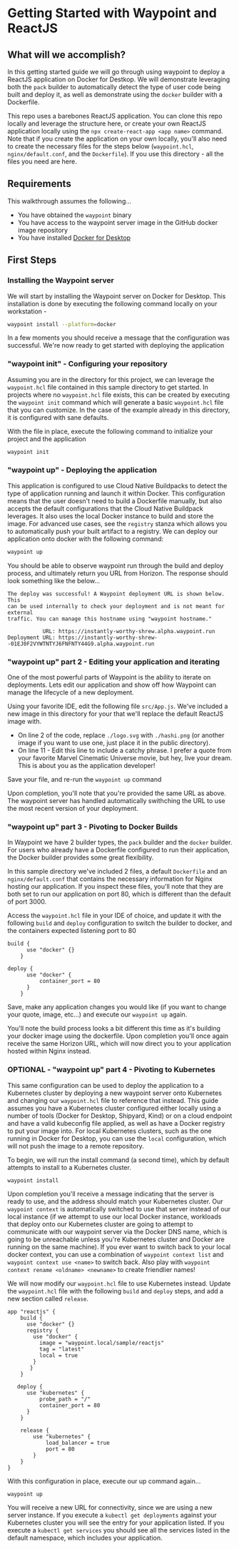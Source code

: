 # Getting Started with Waypoint and ReactJS

## What will we accomplish?

In this getting started guide we will go through using waypoint to deploy a ReactJS application on Docker for Destkop. We will demonstrate leveraging both the `pack` builder to automatically detect the type of user code being built and deploy it, as well as demonstrate using the `docker` builder with a Dockerfile.

This repo uses a barebones ReactJS application. You can clone this repo locally and leverage the structure here, or create your own ReactJS application locally using the `npx create-react-app <app name>` command. Note that if you create the application on your own locally, you'll also need to create the necessary files for the steps below (`waypoint.hcl`, `nginx/default.conf`, and the `Dockerfile`). If you use this directory - all the files you need are here.

## Requirements

This walkthrough assumes the following...

- You have obtained the `waypoint` binary
- You have access to the waypoint server image in the GitHub docker image repository
- You have installed [Docker for Desktop](https://www.docker.com/products/docker-desktop)

## First Steps

### Installing the Waypoint server

We will start by installing the Waypoint server on Docker for Desktop. This installation is done by executing the following command locally on your workstation -

```bash
waypoint install --platform=docker
```

In a few moments you should receive a message that the configuration was successful. We're now ready to get started with deploying the application

### "waypoint init" - Configuring your repository

Assuming you are in the directory for this project, we can leverage the `waypoint.hcl` file contained in this sample directory to get started. In projects where no `waypoint.hcl` file exists, this can be created by executing the `waypoint init` command which will generate a basic `waypoint.hcl` file that you can customize. In the case of the example already in this directory, it is configured with sane defaults.

With the file in place, execute the following command to initialize your project and the application

```bash
waypoint init
```

### "waypoint up" - Deploying the application

This application is configured to use Cloud Native Buildpacks to detect the type of application running and launch it within Docker. This configuration means that the user doesn't need to build a Dockerfile manually, but also accepts the default configurations that the Cloud Native Buildpack leverages. It also uses the local Docker instance to build and store the image. For advanced use cases, see the `registry` stanza which allows you to automatically push your built artifact to a registry. We can deploy our application onto docker with the following command:

```bash
waypoint up
```

You should be able to observe waypoint run through the build and deploy process, and ultimately return you URL from Horizon. The response should look something like the below...

```
The deploy was successful! A Waypoint deployment URL is shown below. This
can be used internally to check your deployment and is not meant for external
traffic. You can manage this hostname using "waypoint hostname."

           URL: https://instantly-worthy-shrew.alpha.waypoint.run
Deployment URL: https://instantly-worthy-shrew--01EJ0F2VYWTNTYJ6FNFNTY44G9.alpha.waypoint.run
```

### "waypoint up" part 2 - Editing your application and iterating

One of the most powerful parts of Waypoint is the ability to iterate on deployments. Lets edit our application and show off how Waypoint can manage the lifecycle of a new deployment.

Using your favorite IDE, edit the following file `src/App.js`. We've included a new image in this directory for your that we'll replace the default ReactJS image with.

- On line 2 of the code, replace `./logo.svg` with `./hashi.png` (or another image if you want to use one, just place it in the public directory).
- On line 11 - Edit this line to include a catchy phrase. I prefer a quote from your favorite Marvel Cinematic Universe movie, but hey, live your dream. This is about you as the application developer!

Save your file, and re-run the `waypoint up` command

Upon completion, you'll note that you're provided the same URL as above. The waypoint server has handled automatically swithching the URL to use the most recent version of your deployment.

### "waypoint up" part 3 - Pivoting to Docker Builds

In Waypoint we have 2 builder types, the `pack` builder and the `docker` builder. For users who already have a Dockerfile configured to run their application, the Docker builder provides some great flexibility.

In this sample directory we've included 2 files, a default `Dockerfile` and an `nginx/default.conf` that contains the necessary information for Nginx hosting our application. If you inspect these files, you'll note that they are both set to run our application on port 80, which is different than the default of port 3000.

Access the `waypoint.hcl` file in your IDE of choice, and update it with the following `build` and `deploy` configuration to switch the builder to docker, and the containers expected listening port to 80

```hcl
build {
      use "docker" {}
    }

deploy {
      use "docker" {
          container_port = 80
      }
    }
```

Save, make any application changes you would like (if you want to change your quote, image, etc...) and execute our `waypoint up` again.

You'll note the build process looks a bit different this time as it's building your docker image using the dockerfile. Upon completion you'll once again receive the same Horizon URL, which will now direct you to your application hosted within Nginx instead.

### OPTIONAL - "waypoint up" part 4 - Pivoting to Kubernetes

This same configuration can be used to deploy the application to a Kubernetes cluster by deploying a new waypoint server onto Kubernetes and changing our `waypoint.hcl` file to reference that instead. This guide assumes you have a Kubernetes cluster configured either locally using a number of tools (Docker for Desktop, Shipyard, Kind) or on a cloud endpoint and have a valid kubeconfig file applied, as well as have a Docker registry to put your image into. For local Kubernetes clusters, such as the one running in Docker for Desktop, you can use the `local` configuration, which will not push the image to a remote repository.

To begin, we will run the install command (a second time), which by default attempts to install to a Kubernetes cluster.

```
waypoint install
```

Upon completion you'll receive a message indicating that the server is ready to use, and the address should match your Kubernetes cluster. Our `waypoint context` is automatically switched to use that server instead of our local instance (if we attempt to use our local Docker instance, workloads that deploy onto our Kubernetes cluster are going to attempt to communicate with our waypoint server via the Docker DNS name, which is going to be unreachable unless you're Kubernetes cluster and Docker are running on the same machine). If you ever want to switch back to your local docker context, you can use a combination of `waypoint context list` and `waypoint context use <name>` to switch back. Also play with `waypoint context rename <oldname> <newname>` to create friendlier names!

We will now modify our `waypoint.hcl` file to use Kubernetes instead. Update the `waypoint.hcl` file with the following `build` and `deploy` steps, and add a new section called `release`.

```hcl
app "reactjs" {
    build {
      use "docker" {}
      registry {
        use "docker" {
          image = "waypoint.local/sample/reactjs"
          tag = "latest"
          local = true
        }
       }
    }

   deploy {
      use "kubernetes" {
          probe_path = "/"
          container_port = 80
      }
    }

    release {
        use "kubernetes" {
            load_balancer = true
            port = 80
        }
    }
}
```

With this configuration in place, execute our up command again...

```bash
waypoint up
```

You will receive a new URL for connectivity, since we are using a new server instance. If you execute a `kubectl get deployments` against your Kubernetes cluster you will see the entry for your application listed. If you execute a `kubectl get services` you should see all the services listed in the default namespace, which includes your application.

